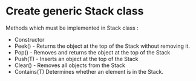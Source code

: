 
# Create generic Stack class
Methods which must be implemented in Stack<T> class :
* Constructor
* Peek() - Returns the object at the top of the Stack<T> without removing it.
* Pop()	- Removes and returns the object at the top of the Stack<T>
* Push(T) - Inserts an object at the top of the Stack<T>
* Clear()	- Removes all objects from the Stack<T>
* Contains(T) Determines whether an element is in the Stack<T>.


